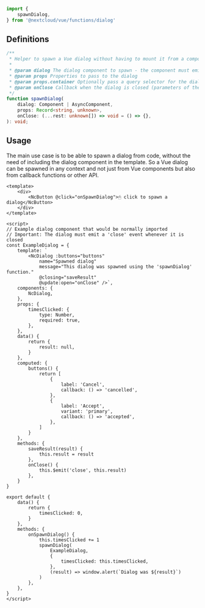 <!--
 - SPDX-FileCopyrightText: 2024 Nextcloud GmbH and Nextcloud contributors
 - SPDX-License-Identifier: AGPL-3.0-or-later
-->
```ts static
import {
	spawnDialog,
} from '@nextcloud/vue/functions/dialog'
```

## Definitions

```ts static
/**
 * Helper to spawn a Vue dialog without having to mount it from a component
 *
 * @param dialog The dialog component to spawn - the component must emit the 'close' event whenever it is closed
 * @param props Properties to pass to the dialog
 * @param props.container Optionally pass a query selector for the dialog container element
 * @param onClose Callback when the dialog is closed (parameters of the 'close' event of the dialog)
 */
function spawnDialog(
	dialog: Component | AsyncComponent,
	props: Record<string, unknown>,
	onClose: (...rest: unknown[]) => void = () => {},
): void;
```

## Usage

The main use case is to be able to spawn a dialog from code, without the need of including the dialog component in the template.
So a Vue dialog can be spawned in any context and not just from Vue components but also from callback functions or other API.

```vue
<template>
	<div>
		<NcButton @click="onSpawnDialog">🖱 click to spawn a dialog</NcButton>
	</div>
</template>

<script>
// Example dialog component that would be normally imported
// Important: The dialog must emit a 'close' event whenever it is closed
const ExampleDialog = {
	template: `
		<NcDialog :buttons="buttons"
			name="Spawned dialog"
			message="This dialog was spawned using the 'spawnDialog' function."
			@closing="saveResult"
			@update:open="onClose" />`,
	components: {
		NcDialog,
	},
	props: {
		timesClicked: {
			type: Number,
			required: true,
		},
	},
	data() {
		return {
			result: null,
		}
	},
	computed: {
		buttons() {
			return [
				{
					label: 'Cancel',
					callback: () => 'cancelled',
				},
				{
					label: 'Accept',
					variant: 'primary',
					callback: () => 'accepted',
				},
			]
		}
	},
	methods: {
		saveResult(result) {
			this.result = result
		},
		onClose() {
			this.$emit('close', this.result)
		},
	}
}

export default {
	data() {
		return {
			timesClicked: 0,
		}
	},
	methods: {
		onSpawnDialog() {
			this.timesClicked += 1
			spawnDialog(
				ExampleDialog,
				{
					timesClicked: this.timesClicked,
				},
				(result) => window.alert(`Dialog was ${result}`)
			)
		},
	},
}
</script>
```